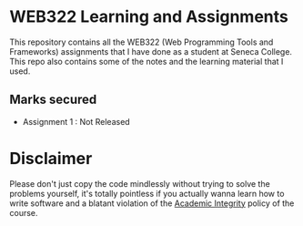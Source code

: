# WEB322 Learning and Assignments
This repository contains all the WEB322 (Web Programming Tools and Frameworks) assignments that I have done as a student at Seneca College. This repo also contains some of the notes and the learning material that I used.

## Marks secured
- Assignment 1 : Not Released

# Disclaimer
Please don't just copy the code mindlessly without trying to solve the problems yourself, it's totally pointless if you actually wanna learn how to write software and a blatant violation of the [Academic Integrity](https://www.senecacollege.ca/about/policies/academic-integrity-policy.html) policy of the course.
